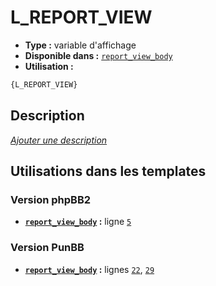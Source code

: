 # L_REPORT_VIEW
* __Type :__ variable d'affichage
* __Disponible dans :__ [`report_view_body`](../tpl/var/report_view_body.md#readme)
* __Utilisation :__

```html
{L_REPORT_VIEW}
```

## Description
[*Ajouter une description*](https://fa-tvars.appspot.com/var/L_REPORT_VIEW)

## Utilisations dans les templates

### Version phpBB2
* __[`report_view_body`](../tpl/var/report_view_body.md#readme) :__ ligne [`5`](../tpl/src/subsilver/report_view_body.tpl#L5)

### Version PunBB
* __[`report_view_body`](../tpl/var/report_view_body.md#readme) :__ lignes [`22`](../tpl/src/punbb/report_view_body.tpl#L22), [`29`](../tpl/src/punbb/report_view_body.tpl#L29)